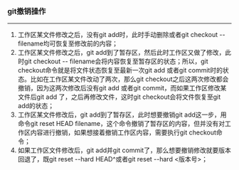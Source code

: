 ### git撤销操作

---

1. 工作区某文件修改之后，没有git add时，此时手动删除或者git checkout -- filename均可恢复至修改前的内容；
2. 工作区某文件修改之后，git add到了暂存区，然后此时工作区又做了修改，此时git checkout -- filename会将内容恢复至暂存区的状态；所以，git checkout命令就是将文件状态恢复至最新一次git add 或者git commit时的状态。比如在工作区某文件改动了两次，那么git checkout之后这两次修改都会撤销，因为这两次修改后没有git add 或者git commit，而如果工作区修改某文件后git add 了，之后再修改文件，这时git checkout会将文件恢复至git add的状态；
3. 工作区某文件修改后，git add到了暂存区，此时想要撤销git add这一步，用命令git reset HEAD filename，这个命令撤销了暂存区的内容，但并没有对工作区内容进行撤销，如果想接着撤销工作区内容，需要执行git checkout命令；
4. 如果工作区文件修改后，git add并git commit了，那么想要撤销修改就要版本回退了，既git reset --hard HEAD^或者git reset --hard <版本号>；